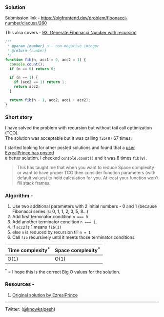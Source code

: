 ### Solution

Submission link - https://bigfrontend.dev/problem/fibonacci-number/discuss/260

This also covers - [93. Generate Fibonacci Number with recursion](https://bigfrontend.dev/problem/Generate-Fibonacci-Number-with-recursion)



```js
/**
 * @param {number} n - non-negative integer
 * @return {number}
 */
function fib(n, acc1 = 0, acc2 = 1) {
  console.count();
  if (n == 0) return 0;

  if (n == 1) {
    if (acc2 == 1) return 1;
    return acc2;
  }

  return fib(n - 1, acc2, acc1 + acc2);
}

```

### Short story
I have solved the problem with recursion but without tail call optimization (TCO). <br />
The solution was acceptable but it was calling `fib(8)` 67 times.

I started looking for other posted solutions and found that a [user EzrealPrince has posted](https://bigfrontend.dev/problem/fibonacci-number/discuss/246) <br />
a better solution. I checked `console.count()` and it was 8 times `fib(8)`. 

> This has taught me that when you want to reduce Space complexity or want to have proper TCO then consider function parameters (with default values) to hold calculation
for you. At least your function won't fill stack frames. 

### Algorithm - 
1. Use two additional parameters with 2 initial numbers - 0 and 1 (because Fibonacci series is:  0, 1, 1, 2, 3, 5, 8...)
1. Add first terminator condition `n === 0`
1. Add another terminator condition `n === 1`.
  1. If `acc2` is 1 means `fib(1)` 
  2. else `n` is reduced by recursion till `n = 1`
1. Call `fib` recursively until it meets those terminator conditions

| Time complexity<sup>*</sup> | Space complexity<sup>*</sup> |
|-----------------|------------------|
| O(1)            | O(1)             |

<sup>*</sup> = I hope this is the correct Big O values for the solution.

### Resources - 
1. [Original solution by EzrealPrince](https://bigfrontend.dev/problem/fibonacci-number/discuss/246)

---

Twitter: ([@knowkalpesh](https://twitter.com/knowkalpesh))
